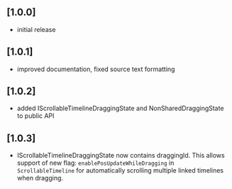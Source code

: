 ## [1.0.0]
* initial release
## [1.0.1]
* improved documentation, fixed source text formatting
## [1.0.2]
* added IScrollableTimelineDraggingState and NonSharedDraggingState to public API
## [1.0.3]
* IScrollableTimelineDraggingState now contains draggingId. This allows support of new 
  flag: ``enablePosUpdateWhileDragging`` in ``ScrollableTimeline`` for automatically 
  scrolling multiple linked timelines when dragging.